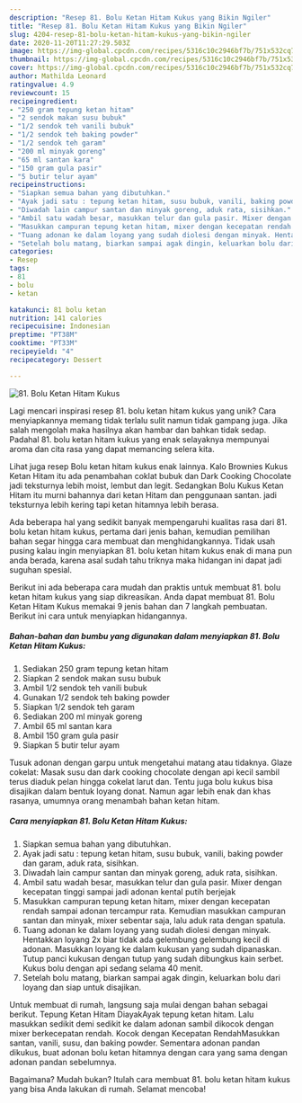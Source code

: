```yaml
---
description: "Resep 81. Bolu Ketan Hitam Kukus yang Bikin Ngiler"
title: "Resep 81. Bolu Ketan Hitam Kukus yang Bikin Ngiler"
slug: 4204-resep-81-bolu-ketan-hitam-kukus-yang-bikin-ngiler
date: 2020-11-20T11:27:29.503Z
image: https://img-global.cpcdn.com/recipes/5316c10c2946bf7b/751x532cq70/81-bolu-ketan-hitam-kukus-foto-resep-utama.jpg
thumbnail: https://img-global.cpcdn.com/recipes/5316c10c2946bf7b/751x532cq70/81-bolu-ketan-hitam-kukus-foto-resep-utama.jpg
cover: https://img-global.cpcdn.com/recipes/5316c10c2946bf7b/751x532cq70/81-bolu-ketan-hitam-kukus-foto-resep-utama.jpg
author: Mathilda Leonard
ratingvalue: 4.9
reviewcount: 15
recipeingredient:
- "250 gram tepung ketan hitam"
- "2 sendok makan susu bubuk"
- "1/2 sendok teh vanili bubuk"
- "1/2 sendok teh baking powder"
- "1/2 sendok teh garam"
- "200 ml minyak goreng"
- "65 ml santan kara"
- "150 gram gula pasir"
- "5 butir telur ayam"
recipeinstructions:
- "Siapkan semua bahan yang dibutuhkan."
- "Ayak jadi satu : tepung ketan hitam, susu bubuk, vanili, baking powder dan garam, aduk rata, sisihkan."
- "Diwadah lain campur santan dan minyak goreng, aduk rata, sisihkan."
- "Ambil satu wadah besar, masukkan telur dan gula pasir. Mixer dengan kecepatan tinggi sampai jadi adonan kental putih berjejak"
- "Masukkan campuran tepung ketan hitam, mixer dengan kecepatan rendah sampai adonan tercampur rata. Kemudian masukkan campuran santan dan minyak, mixer sebentar saja, lalu aduk rata dengan spatula."
- "Tuang adonan ke dalam loyang yang sudah diolesi dengan minyak. Hentakkan loyang 2x biar tidak ada gelembung gelembung kecil di adonan. Masukkan loyang ke dalam kukusan yang sudah dipanaskan. Tutup panci kukusan dengan tutup yang sudah dibungkus kain serbet. Kukus bolu dengan api sedang selama 40 menit."
- "Setelah bolu matang, biarkan sampai agak dingin, keluarkan bolu dari loyang dan siap untuk disajikan."
categories:
- Resep
tags:
- 81
- bolu
- ketan

katakunci: 81 bolu ketan 
nutrition: 141 calories
recipecuisine: Indonesian
preptime: "PT38M"
cooktime: "PT33M"
recipeyield: "4"
recipecategory: Dessert

---
```



![81. Bolu Ketan Hitam Kukus](https://img-global.cpcdn.com/recipes/5316c10c2946bf7b/751x532cq70/81-bolu-ketan-hitam-kukus-foto-resep-utama.jpg)

Lagi mencari inspirasi resep 81. bolu ketan hitam kukus yang unik? Cara menyiapkannya memang tidak terlalu sulit namun tidak gampang juga. Jika salah mengolah maka hasilnya akan hambar dan bahkan tidak sedap. Padahal 81. bolu ketan hitam kukus yang enak selayaknya mempunyai aroma dan cita rasa yang dapat memancing selera kita.

Lihat juga resep Bolu ketan hitam kukus enak lainnya. Kalo Brownies Kukus Ketan Hitam itu ada penambahan coklat bubuk dan Dark Cooking Chocolate jadi teksturnya lebih moist, lembut dan legit. Sedangkan Bolu Kukus Ketan Hitam itu murni bahannya dari ketan Hitam dan penggunaan santan. jadi teksturnya lebih kering tapi ketan hitamnya lebih berasa.

Ada beberapa hal yang sedikit banyak mempengaruhi kualitas rasa dari 81. bolu ketan hitam kukus, pertama dari jenis bahan, kemudian pemilihan bahan segar hingga cara membuat dan menghidangkannya. Tidak usah pusing kalau ingin menyiapkan 81. bolu ketan hitam kukus enak di mana pun anda berada, karena asal sudah tahu triknya maka hidangan ini dapat jadi suguhan spesial.


Berikut ini ada beberapa cara mudah dan praktis untuk membuat 81. bolu ketan hitam kukus yang siap dikreasikan. Anda dapat membuat 81. Bolu Ketan Hitam Kukus memakai 9 jenis bahan dan 7 langkah pembuatan. Berikut ini cara untuk menyiapkan hidangannya.

<!--inarticleads1-->

##### Bahan-bahan dan bumbu yang digunakan dalam menyiapkan 81. Bolu Ketan Hitam Kukus:

1. Sediakan 250 gram tepung ketan hitam
1. Siapkan 2 sendok makan susu bubuk
1. Ambil 1/2 sendok teh vanili bubuk
1. Gunakan 1/2 sendok teh baking powder
1. Siapkan 1/2 sendok teh garam
1. Sediakan 200 ml minyak goreng
1. Ambil 65 ml santan kara
1. Ambil 150 gram gula pasir
1. Siapkan 5 butir telur ayam


Tusuk adonan dengan garpu untuk mengetahui matang atau tidaknya. Glaze cokelat: Masak susu dan dark cooking chocolate dengan api kecil sambil terus diaduk pelan hingga cokelat larut dan. Tentu juga bolu kukus bisa disajikan dalam bentuk loyang donat. Namun agar lebih enak dan khas rasanya, umumnya orang menambah bahan ketan hitam. 

<!--inarticleads2-->

##### Cara menyiapkan 81. Bolu Ketan Hitam Kukus:

1. Siapkan semua bahan yang dibutuhkan.
1. Ayak jadi satu : tepung ketan hitam, susu bubuk, vanili, baking powder dan garam, aduk rata, sisihkan.
1. Diwadah lain campur santan dan minyak goreng, aduk rata, sisihkan.
1. Ambil satu wadah besar, masukkan telur dan gula pasir. Mixer dengan kecepatan tinggi sampai jadi adonan kental putih berjejak
1. Masukkan campuran tepung ketan hitam, mixer dengan kecepatan rendah sampai adonan tercampur rata. Kemudian masukkan campuran santan dan minyak, mixer sebentar saja, lalu aduk rata dengan spatula.
1. Tuang adonan ke dalam loyang yang sudah diolesi dengan minyak. Hentakkan loyang 2x biar tidak ada gelembung gelembung kecil di adonan. Masukkan loyang ke dalam kukusan yang sudah dipanaskan. Tutup panci kukusan dengan tutup yang sudah dibungkus kain serbet. Kukus bolu dengan api sedang selama 40 menit.
1. Setelah bolu matang, biarkan sampai agak dingin, keluarkan bolu dari loyang dan siap untuk disajikan.


Untuk membuat di rumah, langsung saja mulai dengan bahan sebagai berikut. Tepung Ketan Hitam DiayakAyak tepung ketan hitam. Lalu masukkan sedikit demi sedikit ke dalam adonan sambil dikocok dengan mixer berkecepatan rendah. Kocok dengan Kecepatan RendahMasukkan santan, vanili, susu, dan baking powder. Sementara adonan pandan dikukus, buat adonan bolu ketan hitamnya dengan cara yang sama dengan adonan pandan sebelumnya. 

Bagaimana? Mudah bukan? Itulah cara membuat 81. bolu ketan hitam kukus yang bisa Anda lakukan di rumah. Selamat mencoba!
